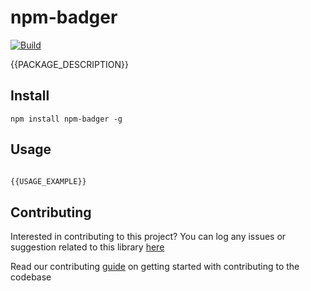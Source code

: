 # npm-badger

[![Build](https://github.com/arshadkazmi42/npm-badger/actions/workflows/nodejs.yml/badge.svg)](https://github.com/arshadkazmi42/npm-badger/actions/workflows/nodejs.yml)

{{PACKAGE_DESCRIPTION}}

## Install

```
npm install npm-badger -g
```

## Usage

```javascript

{{USAGE_EXAMPLE}}

```

## Contributing

Interested in contributing to this project?
You can log any issues or suggestion related to this library [here](https://github.com/arshadkazmi42/npm-badger/issues/new)

Read our contributing [guide](CONTRIBUTING.md) on getting started with contributing to the codebase

